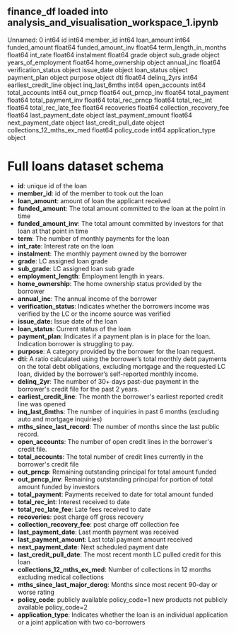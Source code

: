 ## finance_df loaded into analysis_and_visualisation_workspace_1.ipynb 

Unnamed: 0                      int64
id                              int64
member_id                       int64
loan_amount                     int64
funded_amount                 float64
funded_amount_inv             float64
term_length_in_months         float64
int_rate                      float64
instalment                    float64
grade                          object
sub_grade                      object
years_of_employment           float64
home_ownership                 object
annual_inc                    float64
verification_status            object
issue_date                     object
loan_status                    object
payment_plan                   object
purpose                        object
dti                           float64
delinq_2yrs                     int64
earliest_credit_line           object
inq_last_6mths                  int64
open_accounts                   int64
total_accounts                  int64
out_prncp                     float64
out_prncp_inv                 float64
total_payment                 float64
total_payment_inv             float64
total_rec_prncp               float64
total_rec_int                 float64
total_rec_late_fee            float64
recoveries                    float64
collection_recovery_fee       float64
last_payment_date              object
last_payment_amount           float64
next_payment_date              object
last_credit_pull_date          object
collections_12_mths_ex_med    float64
policy_code                     int64
application_type               object


# Full loans dataset schema

- **id**: unique id of the loan
- **member_id**: id of the member to took out the loan
- **loan_amount**: amount of loan the applicant received
- **funded_amount**: The total amount committed to the loan at the point in time 
- **funded_amount_inv**: The total amount committed by investors for that loan at that point in time 
- **term**: The number of monthly payments for the loan
- **int_rate**: Interest rate on the loan
- **instalment**: The monthly payment owned by the borrower
- **grade**: LC assigned loan grade
- **sub_grade**: LC assigned loan sub grade
- **employment_length**: Employment length in years.
- **home_ownership**: The home ownership status provided by the borrower
- **annual_inc**: The annual income of the borrower
- **verification_status**: Indicates whether the borrowers income was verified by the LC or the income source was verified
- **issue_date:** Issue date of the loan
- **loan_status**: Current status of the loan
- **payment_plan**: Indicates if a payment plan is in place for the loan. Indication borrower is struggling to pay.
- **purpose**: A category provided by the borrower for the loan request.
- **dti**: A ratio calculated using the borrower’s total monthly debt payments on the total debt obligations, excluding mortgage and the requested LC loan, divided by the borrower’s self-reported monthly income.
- **delinq_2yr**: The number of 30+ days past-due payment in the borrower's credit file for the past 2 years.
- **earliest_credit_line**: The month the borrower's earliest reported credit line was opened
- **inq_last_6mths**: The number of inquiries in past 6 months (excluding auto and mortgage inquiries)
- **mths_since_last_record**: The number of months since the last public record.
- **open_accounts**: The number of open credit lines in the borrower's credit file.
- **total_accounts**: The total number of credit lines currently in the borrower's credit file
- **out_prncp**: Remaining outstanding principal for total amount funded
- **out_prncp_inv**: Remaining outstanding principal for portion of total amount funded by investors
- **total_payment**: Payments received to date for total amount funded
- **total_rec_int**: Interest received to date
- **total_rec_late_fee**: Late fees received to date
- **recoveries**: post charge off gross recovery
- **collection_recovery_fee**: post charge off collection fee
- **last_payment_date**: Last month payment was received
- **last_payment_amount**: Last total payment amount received
- **next_payment_date**: Next scheduled payment date
- **last_credit_pull_date**: The most recent month LC pulled credit for this loan
- **collections_12_mths_ex_med**: Number of collections in 12 months excluding medical collections
- **mths_since_last_major_derog**: Months since most recent 90-day or worse rating
- **policy_code**: publicly available policy_code=1 new products not publicly available policy_code=2
- **application_type**: Indicates whether the loan is an individual application or a joint application with two co-borrowers
